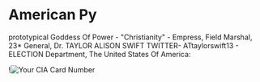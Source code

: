 # American Py

prototypical Goddess Of Power - "Christianity" - Empress, Field Marshal, 23\* General, Dr. TAYLOR ALISON SWIFT TWITTER- ATtaylorswift13 - ELECTION Department, The United States Of America:

!![Your CIA Card Number](https://github.com/SalmanEagle/american-py/blob/3e0b73eca321d567fe9b766120ad0d2715c242da/+5%20PILOTING_/CIA%20%20%2373A9FF/Your%20CIA%20Card%20Number.jpg)
